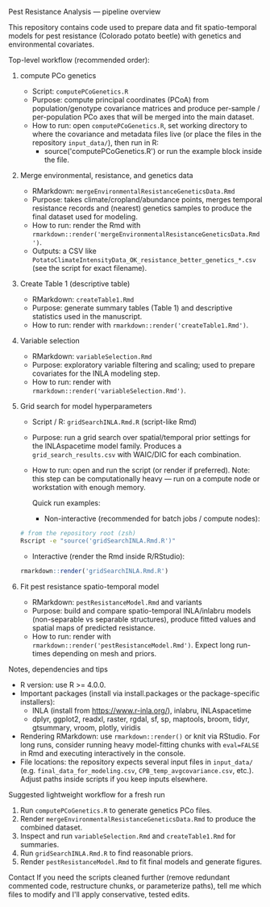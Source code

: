 Pest Resistance Analysis — pipeline overview

This repository contains code used to prepare data and fit spatio-temporal models for pest resistance (Colorado potato beetle) with genetics and environmental covariates.

Top-level workflow (recommended order):

1) compute PCo genetics
   - Script: `computePCoGenetics.R`
   - Purpose: compute principal coordinates (PCoA) from population/genotype covariance matrices and produce per-sample / per-population PCo axes that will be merged into the main dataset.
   - How to run: open `computePCoGenetics.R`, set working directory to where the covariance and metadata files live (or place the files in the repository `input_data/`), then run in R:
     - source('computePCoGenetics.R') or run the example block inside the file.

2) Merge environmental, resistance, and genetics data
   - RMarkdown: `mergeEnvironmentalResistanceGeneticsData.Rmd`
   - Purpose: takes climate/cropland/abundance points, merges temporal resistance records and (nearest) genetics samples to produce the final dataset used for modeling.
   - How to run: render the Rmd with `rmarkdown::render('mergeEnvironmentalResistanceGeneticsData.Rmd')`.
   - Outputs: a CSV like `PotatoClimateIntensityData_OK_resistance_better_genetics_*.csv` (see the script for exact filename).

3) Create Table 1 (descriptive table)
   - RMarkdown: `createTable1.Rmd`
   - Purpose: generate summary tables (Table 1) and descriptive statistics used in the manuscript.
   - How to run: render with `rmarkdown::render('createTable1.Rmd')`.

4) Variable selection
   - RMarkdown: `variableSelection.Rmd`
   - Purpose: exploratory variable filtering and scaling; used to prepare covariates for the INLA modeling step.
   - How to run: render with `rmarkdown::render('variableSelection.Rmd')`.

5) Grid search for model hyperparameters
   - Script / R: `gridSearchINLA.Rmd.R` (script-like Rmd)
   - Purpose: run a grid search over spatial/temporal prior settings for the INLAspacetime model family. Produces a `grid_search_results.csv` with WAIC/DIC for each combination.
   - How to run: open and run the script (or render if preferred). Note: this step can be computationally heavy — run on a compute node or workstation with enough memory.

      Quick run examples:

      - Non-interactive (recommended for batch jobs / compute nodes):

   ```bash
   # from the repository root (zsh)
   Rscript -e "source('gridSearchINLA.Rmd.R')"
   ```

      - Interactive (render the Rmd inside R/RStudio):

   ```r
   rmarkdown::render('gridSearchINLA.Rmd.R')
   ```

6) Fit pest resistance spatio-temporal model
   - RMarkdown: `pestResistanceModel.Rmd` and variants
   - Purpose: build and compare spatio-temporal INLA/inlabru models (non-separable vs separable structures), produce fitted values and spatial maps of predicted resistance.
   - How to run: render with `rmarkdown::render('pestResistanceModel.Rmd')`. Expect long run-times depending on mesh and priors.

Notes, dependencies and tips
- R version: use R >= 4.0.0.
- Important packages (install via install.packages or the package-specific installers):
  - INLA (install from https://www.r-inla.org/), inlabru, INLAspacetime
  - dplyr, ggplot2, readxl, raster, rgdal, sf, sp, maptools, broom, tidyr, gtsummary, vroom, plotly, viridis
- Rendering RMarkdown: use `rmarkdown::render()` or knit via RStudio. For long runs, consider running heavy model-fitting chunks with `eval=FALSE` in Rmd and executing interactively in the console.
- File locations: the repository expects several input files in `input_data/` (e.g. `final_data_for_modeling.csv`, `CPB_temp_avgcovariance.csv`, etc.). Adjust paths inside scripts if you keep inputs elsewhere.

Suggested lightweight workflow for a fresh run
1. Run `computePCoGenetics.R` to generate genetics PCo files.
2. Render `mergeEnvironmentalResistanceGeneticsData.Rmd` to produce the combined dataset.
3. Inspect and run `variableSelection.Rmd` and `createTable1.Rmd` for summaries.
4. Run `gridSearchINLA.Rmd.R` to find reasonable priors.
5. Render `pestResistanceModel.Rmd` to fit final models and generate figures.

Contact
If you need the scripts cleaned further (remove redundant commented code, restructure chunks, or parameterize paths), tell me which files to modify and I'll apply conservative, tested edits.
